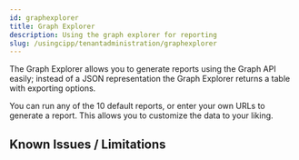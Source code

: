 ```yaml
---
id: graphexplorer
title: Graph Explorer
description: Using the graph explorer for reporting
slug: /usingcipp/tenantadministration/graphexplorer
---
```


The Graph Explorer allows you to generate reports using the Graph API easily; instead of a JSON representation the Graph Explorer returns a table with exporting options.

You can run any of the 10 default reports, or enter your own URLs to generate a report. This allows you to customize the data to your liking.

## Known Issues / Limitations

<NoKnownIssues />

